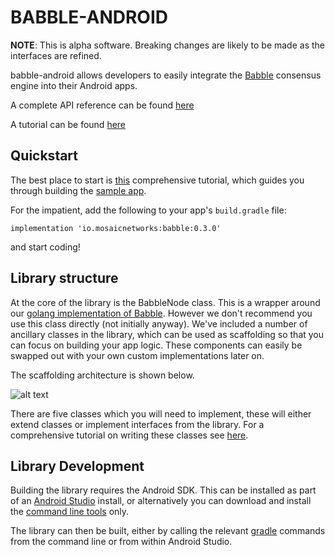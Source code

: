 # BABBLE-ANDROID

**NOTE**:
This is alpha software. Breaking changes are likely to be made as the
interfaces are refined.

babble-android allows developers to easily integrate the
[Babble](https://github.com/mosaicnetworks/babble) consensus engine
into their Android apps.

A complete API reference can be found [here](https://javadoc.io/doc/io.mosaicnetworks/babble/latest/index.html)

A tutorial can be found [here](https://android.babble.io)

## Quickstart

The best place to start is [this](https://github.com/mosaicnetworks/babble-android/tree/master/docs/first_app) comprehensive tutorial,
which guides you through building the [sample app](https://github.com/mosaicnetworks/babble-android/tree/master/sample).

For the impatient, add the following to your app's `build.gradle` file:

```implementation 'io.mosaicnetworks:babble:0.3.0'```

and start coding!

## Library structure

At the core of the library is the BabbleNode class. This is a
wrapper around our [golang implementation of Babble](https://github.com/mosaicnetworks/babble).
However we don't recommend you use this class
directly (not initially anyway). We've included a number of ancillary
classes in the library, which can be used as scaffolding so that you can
focus on building your app logic. These components can easily be swapped
out with your own custom implementations later on.

The scaffolding architecture is shown below.

![alt text](https://github.com/mosaicnetworks/babble-android/blob/master/pics/android-architecture.svg "Scaffold app architecture")

There are five classes which you will need to
implement, these will either extend classes or implement interfaces from
the library. For a comprehensive tutorial on writing these classes see
[here](https://github.com/mosaicnetworks/babble-android/tree/master/docs/first_app).

## Library Development

Building the library requires the Android SDK. This can be installed
as part of an [Android Studio](https://developer.android.com/studio)
install, or alternatively you can download and install the
[command line tools](https://developer.android.com/studio/index.html#command-tools)
only.

The library can then be built, either by calling the relevant [gradle](https://gradle.org/)
commands from the command line or from within Android Studio.
